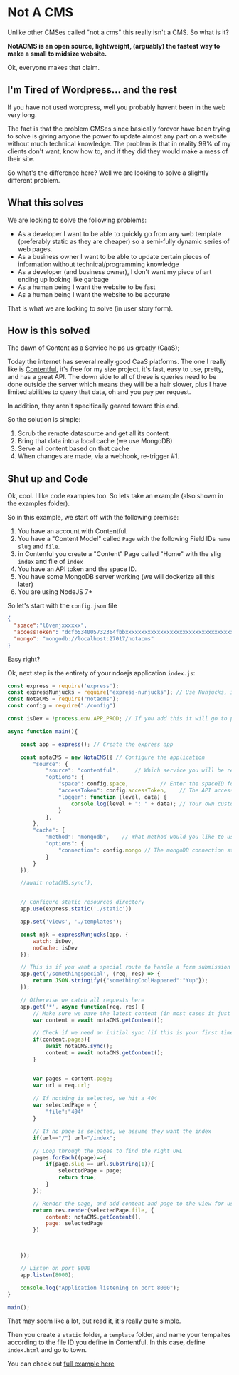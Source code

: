 # Not A CMS

Unlike other CMSes called "not a cms" this really isn't a CMS.  So what is it?

**NotACMS is an open source, lightweight, (arguably) the fastest way to make a small to midsize website.**

Ok, everyone makes that claim.

## I'm Tired of Wordpress… and the rest

If you have not used wordpress, well you probably havent been in the web very long.  

The fact is that the problem CMSes since basically forever have been trying to solve is giving anyone the power to update almost any part on a website without much technical knowledge. The problem is that in reality 99% of my clients don't want, know how to, and if they did they would make a mess of their site. 

So what's the difference here? Well we are looking to solve a slightly different problem.

## What this solves

We are looking to solve the following problems:

* As a developer I want to be able to quickly go from any web template (preferably static as they are cheaper) so a semi-fully dynamic series of web pages.
* As a business owner I want to be able to update certain pieces of information without technical/programming knowledge
* As a developer (and business owner), I don't want my piece of art ending up looking like garbage
* As a human being I want the website to be fast
* As a human being I want the website to be accurate

That is what we are looking to solve (in user story form).

## How is this solved

The dawn of Content as a Service helps us greatly (CaaS);

Today the internet has several really good CaaS platforms.  The one I really like is [Contentful](https://www.contentful.com/), it's free for my size project, it's fast, easy to use, pretty, and has a great API.  The down side to all of these is queries need to be done outside the server which means they will be a hair slower, plus I have limited abilities to query that data, oh and you pay per request.

In addition, they aren't specifically geared toward this end.

So the solution is simple:

1. Scrub the remote datasource and get all its content
2. Bring that data into a local cache (we use MongoDB)
3. Serve all content based on that cache
4. When changes are made, via a webhook, re-trigger #1.

## Shut up and Code

Ok, cool.  I like code examples too.  So lets take an example (also shown in the examples folder).

So in this example, we start off with the following premise:

1. You have an account with Contentful.
2. You have a "Content Model" called `Page` with the following Field IDs `name` `slug` and `file`.
23. in Contenful you create a "Content" Page called "Home" with the slig `index` and file of `index`
3. You have an API token and the space ID.
4. You have some MongoDB server working (we will dockerize all this later)
5. You are using NodeJS 7+

So let's start with the `config.json` file

```json
{
  "space":"l6venjxxxxxx",
  "accessToken": "dcfb534005732364fbbxxxxxxxxxxxxxxxxxxxxxxxxxxxxxxxxxx",
  "mongo": "mongodb://localhost:27017/notacms"
}
``` 

Easy right?

Ok, next step is the entirety of your ndoejs application `index.js`:

```javascript 1.8
const express = require('express');
const expressNunjucks = require('express-nunjucks'); // Use Nunjucks, it's nice :)
const NotaCMS = require("notacms");
const config = require("./config")

const isDev = !process.env.APP_PROD; // If you add this it will go to production mode

async function main(){

    const app = express(); // Create the express app

    const notaCMS = new NotaCMS({ // Configure the application
        "source": {
            "source": "contentful",     // Which service you will be retreiving data from (right now just contentful)
            "options": {
                "space": config.space,          // Enter the spaceID for the given contentful space (ex: l6venjzzzzzz)
                "accessToken": config.accessToken,    // The API access token
                "logger": function (level, data) {
                    console.log(level + ": " + data); // Your own custom logging method
                }
            },
        },
        "cache": {
            "method": "mongodb",    // What method would you like to use for your sync?
            "options": {
                "connection": config.mongo // The mongoDB connection string
            }
        }
    });

    //await notaCMS.sync();


    // Configure static resources directory
    app.use(express.static('./static'))

    app.set('views', './templates');

    const njk = expressNunjucks(app, {
        watch: isDev,
        noCache: isDev
    });

    // This is if you want a special route to handle a form submission for example
    app.get('/somethingspecial', (req, res) => {
        return JSON.stringify({"somethingCoolHappened":"Yup"});
    });

    // Otherwise we catch all requests here
    app.get('*', async function(req, res) {
        // Make sure we have the latest content (in most cases it just returns a cached variable).
        var content = await notaCMS.getContent();

        // Check if we need an initial sync (if this is your first time running and ther eare no pages)
        if(content.pages){
            await notaCMS.sync();
            content = await notaCMS.getContent();
        }


        var pages = content.page;
        var url = req.url;
        
        // If nothing is selected, we hit a 404
        var selectedPage = {
            "file":"404"
        }

        // If no page is selected, we assume they want the index
        if(url=="/") url="/index";

        // Loop through the pages to find the right URL
        pages.forEach((page)=>{
            if(page.slug == url.substring(1)){
                selectedPage = page;
                return true;
            }
        });

        // Render the page, and add content and page to the view for usage
        return res.render(selectedPage.file, {
            content: notaCMS.getContent(),
            page: selectedPage
        })



    });

    // Listen on port 8000
    app.listen(8000);

    console.log("Application listening on port 8000");
}

main();
```

That may seem like a lot, but read it, it's really quite simple.

Then you create a `static` folder, a `template` folder, and name your tempaltes according to the file ID you define in Contentful.  In this case, define `index.html` and go to town.

You can check out [full example here](/example)
